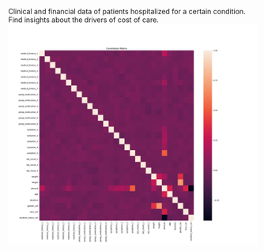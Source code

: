 Clinical and financial data of patients hospitalized for a certain condition. Find insights about the drivers of cost of care.
![Correlation matrix](Correlation_mat.jpg)
